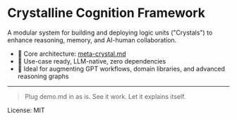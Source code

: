 # Crystalline Cognition Framework

A modular system for building and deploying logic units ("Crystals") to enhance reasoning, memory, and AI-human collaboration.

- 📘 Core architecture: [meta-crystal.md](./meta-crystal.md)
- 🔧 Use-case ready, LLM-native, zero dependencies
- 🧠 Ideal for augmenting GPT workflows, domain libraries, and advanced reasoning graphs

---

> Plug demo.md in as is. See it work. Let it explains itself.

License: MIT
